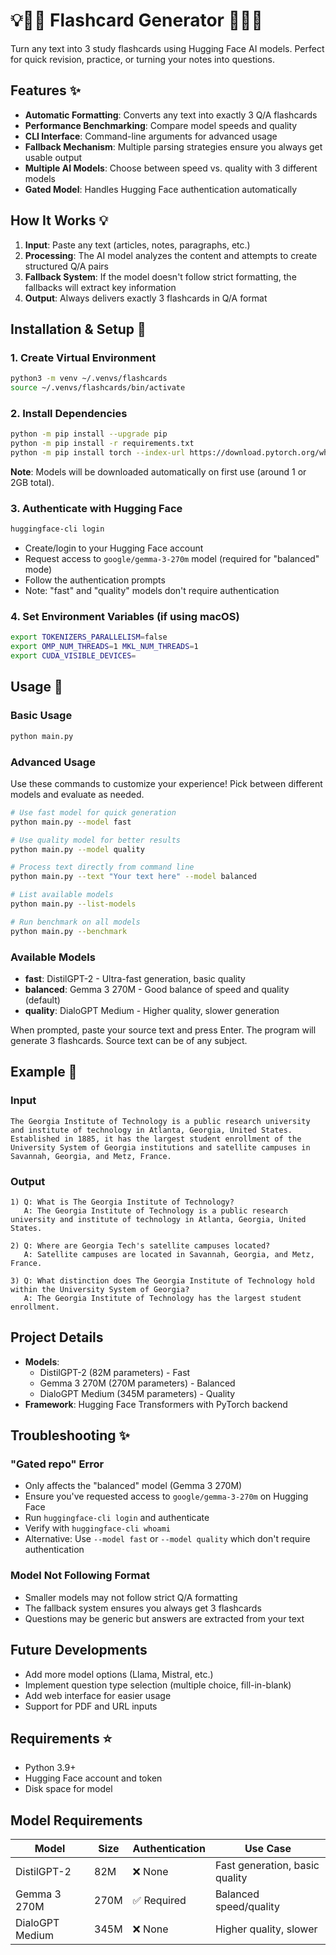 # 💡📝📖 Flashcard Generator 📖📝💡

Turn any text into 3 study flashcards using Hugging Face AI models. Perfect for quick revision, practice, or turning your notes into questions.

## Features ✨

- **Automatic Formatting**: Converts any text into exactly 3 Q/A flashcards
- **Performance Benchmarking**: Compare model speeds and quality
- **CLI Interface**: Command-line arguments for advanced usage
- **Fallback Mechanism**: Multiple parsing strategies ensure you always get usable output
- **Multiple AI Models**: Choose between speed vs. quality with 3 different models
- **Gated Model**: Handles Hugging Face authentication automatically

## How It Works 💡

1. **Input**: Paste any text (articles, notes, paragraphs, etc.)
2. **Processing**: The AI model analyzes the content and attempts to create structured Q/A pairs
3. **Fallback System**: If the model doesn't follow strict formatting, the fallbacks will extract key information
4. **Output**: Always delivers exactly 3 flashcards in Q/A format

## Installation & Setup 🚀

### 1. Create Virtual Environment
```bash
python3 -m venv ~/.venvs/flashcards
source ~/.venvs/flashcards/bin/activate
```

### 2. Install Dependencies
```bash
python -m pip install --upgrade pip
python -m pip install -r requirements.txt
python -m pip install torch --index-url https://download.pytorch.org/whl/cpu
```

**Note**: Models will be downloaded automatically on first use (around 1 or 2GB total).

### 3. Authenticate with Hugging Face
```bash
huggingface-cli login
```
- Create/login to your Hugging Face account
- Request access to `google/gemma-3-270m` model (required for "balanced" mode)
- Follow the authentication prompts
- Note: "fast" and "quality" models don't require authentication

### 4. Set Environment Variables (if using macOS)
```bash
export TOKENIZERS_PARALLELISM=false
export OMP_NUM_THREADS=1 MKL_NUM_THREADS=1
export CUDA_VISIBLE_DEVICES=
```

## Usage 📝

### Basic Usage
```bash
python main.py
```

### Advanced Usage
Use these commands to customize your experience! Pick between different models and evaluate as needed.

```bash
# Use fast model for quick generation
python main.py --model fast

# Use quality model for better results
python main.py --model quality

# Process text directly from command line
python main.py --text "Your text here" --model balanced

# List available models
python main.py --list-models

# Run benchmark on all models
python main.py --benchmark
```

### Available Models
- **fast**: DistilGPT-2 - Ultra-fast generation, basic quality
- **balanced**: Gemma 3 270M - Good balance of speed and quality (default)
- **quality**: DialoGPT Medium - Higher quality, slower generation

When prompted, paste your source text and press Enter. The program will generate 3 flashcards. Source text can be of any subject.

## Example 🐝

### Input
```
The Georgia Institute of Technology is a public research university and institute of technology in Atlanta, Georgia, United States. Established in 1885, it has the largest student enrollment of the University System of Georgia institutions and satellite campuses in Savannah, Georgia, and Metz, France.
```

### Output
```
1) Q: What is The Georgia Institute of Technology?
   A: The Georgia Institute of Technology is a public research university and institute of technology in Atlanta, Georgia, United States.

2) Q: Where are Georgia Tech's satellite campuses located?
   A: Satellite campuses are located in Savannah, Georgia, and Metz, France.

3) Q: What distinction does The Georgia Institute of Technology hold within the University System of Georgia?
   A: The Georgia Institute of Technology has the largest student enrollment.
```

## Project Details 

- **Models**: 
  - DistilGPT-2 (82M parameters) - Fast
  - Gemma 3 270M (270M parameters) - Balanced  
  - DialoGPT Medium (345M parameters) - Quality
- **Framework**: Hugging Face Transformers with PyTorch backend

## Troubleshooting ✨

### "Gated repo" Error
- Only affects the "balanced" model (Gemma 3 270M)
- Ensure you've requested access to `google/gemma-3-270m` on Hugging Face
- Run `huggingface-cli login` and authenticate
- Verify with `huggingface-cli whoami`
- Alternative: Use `--model fast` or `--model quality` which don't require authentication

### Model Not Following Format
- Smaller models may not follow strict Q/A formatting
- The fallback system ensures you always get 3 flashcards
- Questions may be generic but answers are extracted from your text

## Future Developments
- Add more model options (Llama, Mistral, etc.)
- Implement question type selection (multiple choice, fill-in-blank)
- Add web interface for easier usage
- Support for PDF and URL inputs

## Requirements ⭐

- Python 3.9+
- Hugging Face account and token
- Disk space for model

## Model Requirements

| Model | Size | Authentication | Use Case |
|-------|------|----------------|----------|
| DistilGPT-2 | 82M | ❌ None | Fast generation, basic quality |
| Gemma 3 270M | 270M | ✅ Required | Balanced speed/quality |
| DialoGPT Medium | 345M | ❌ None | Higher quality, slower |
